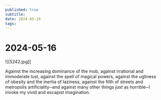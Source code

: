 ```yaml
---
published: true
subtitle: 
date: 2024-05-16
tags: 
---
```


# 2024-05-16
![[5242.jpg]]

<p align="justify">

Against the increasing dominance of the mob, against irrational and immoderate lust, against the spell of magical powers, against the ugliness of obesity and the inertia of laziness, against the filth of streets and metropolis artificiality─and against many other things just as horrible─I invoke my vivid and escapist imagination.

</p>